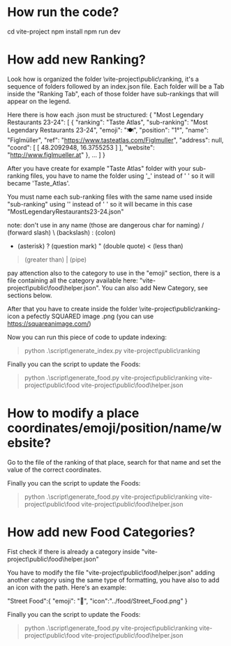 # How run the code?

cd vite-project
npm install
npm run dev



# How add new Ranking?

Look how is organized the folder \vite-project\public\ranking, it's a sequence of folders followed by an index.json file.
Each folder will be a Tab inside the "Ranking Tab", each of those folder have sub-rankings that will appear on the legend.

Here there is how each .json must be structured:
{
    "Most Legendary Restaurants 23-24": [
        {
            "ranking": "Taste Atlas",
            "sub-ranking": "Most Legendary Restaurants 23-24",
            "emoji": "🍽️",
            "position": "1°",
            "name": "Figlmüller",
            "ref": "https://www.tasteatlas.com/Figlmuller",
            "address": null,
            "coord": [
                [
                    48.2092948,
                    16.3755253
                ]
            ],
            "website": "http://www.figlmueller.at"
        },
        ...
    ]
}


After you have create for example "Taste Atlas" folder with your sub-ranking files, you have to name the folder using '_' instead of ' '
so it will became 'Taste_Atlas'.

You must name each sub-ranking files with the same name used inside "sub-ranking" using '' instead of ' ' so it will became in this case "MostLegendaryRestaurants23-24.json"

note: don't use in any name (those are dangerous char for naming)
/ (forward slash)
\ (backslash)
: (colon)
* (asterisk)
? (question mark)
" (double quote)
< (less than)
> (greater than)
| (pipe)

pay attenction also to the category to use in the "emoji" section, there is a file containing all the category available here: "vite-project\public\food\helper.json". You can also add New Category, see sections below.


After that you have to create inside the folder \vite-project\public\ranking-icon a pefectly SQUARED image .png (you can use https://squareanimage.com/) 

Now you can run this piece of code to update indexing:
> python .\script\generate_index.py vite-project\public\ranking 

Finally you can the script to update the Foods:
> python .\script\generate_food.py vite-project\public\ranking vite-project\public\food vite-project\public\food\helper.json



# How to modify a place coordinates/emoji/position/name/website?

Go to the file of the ranking of that place, search for that name and set the value of the correct coordinates.

Finally you can the script to update the Foods:
> python .\script\generate_food.py vite-project\public\ranking vite-project\public\food vite-project\public\food\helper.json


# How add new Food Categories?
Fist check if there is already a category inside "vite-project\public\food\helper.json"



You have to modify the file "vite-project\public\food\helper.json" adding another category using the same type of formatting,
you have also to add an icon with the path. Here's an example:

"Street Food":{
        "emoji": "🍢",
        "icon":"../food/Street_Food.png"
}

Finally you can the script to update the Foods:
> python .\script\generate_food.py vite-project\public\ranking vite-project\public\food vite-project\public\food\helper.json
